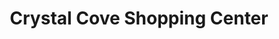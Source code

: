 ---
title: "Crystal Cove Shopping Center"
url: /newport-beach/crystal-cove-shopping-center/
shop: Allgemein
---